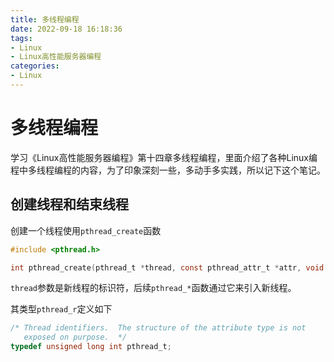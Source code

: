 ```yaml
---
title: 多线程编程
date: 2022-09-18 16:18:36
tags:
- Linux
- Linux高性能服务器编程
categories:
- Linux
---
```


# 多线程编程

学习《Linux高性能服务器编程》第十四章多线程编程，里面介绍了各种Linux编程中多线程编程的内容，为了印象深刻一些，多动手多实践，所以记下这个笔记。

## 创建线程和结束线程

创建一个线程使用`pthread_create`函数

```c
#include <pthread.h>

int pthread_create(pthread_t *thread, const pthread_attr_t *attr, void *(*start_routine) (void *), void *arg);
```

`thread`参数是新线程的标识符，后续`pthread_*`函数通过它来引入新线程。

其类型`pthread_r`定义如下

```c
/* Thread identifiers.  The structure of the attribute type is not
   exposed on purpose.  */
typedef unsigned long int pthread_t;
```

 